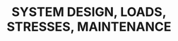 ---
learningObjectiveId: "021.01"
parentId: "021"
title: SYSTEM DESIGN, LOADS, STRESSES, MAINTENANCE
---